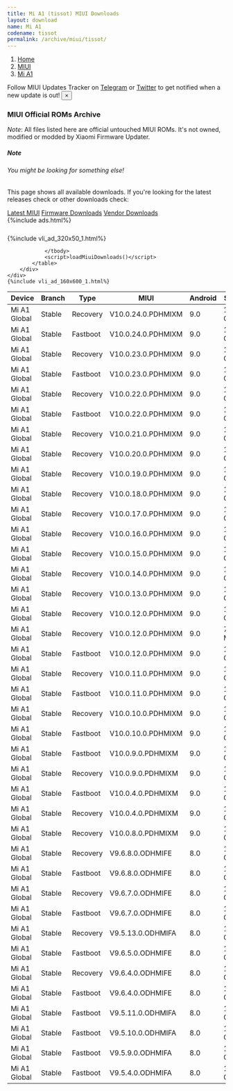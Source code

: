 ```yaml
---
title: Mi A1 (tissot) MIUI Downloads
layout: download
name: Mi A1
codename: tissot
permalink: /archive/miui/tissot/
---
```

<nav aria-label="breadcrumb">
    <ol class="breadcrumb">
        <li class="breadcrumb-item"><a href="/">Home</a></li>
        <li class="breadcrumb-item"><a href="/miui/">MIUI</a></li>
        <li class="breadcrumb-item active" aria-current="page"><a href="/miui/tissot/">Mi A1</a></li>
    </ol>
</nav>
<div class="alert alert-primary alert-dismissible fade show" role="alert">
    Follow MIUI Updates Tracker on <a href="https://t.me/MIUIUpdatesTracker" class="alert-link">Telegram</a>
     or <a href="https://twitter.com/MiFwUpdater" class="alert-link">Twitter</a> to get notified when a new update is out!
    <button type="button" class="close" data-dismiss="alert" aria-label="Close">
        <span aria-hidden="true">&times;</span>
    </button>
</div>

### MIUI Official ROMs Archive
*Note*: All files listed here are official untouched MIUI ROMs. It's not owned, modified or modded by Xiaomi Firmware Updater.
<div class="card">
  <div class="card-body">
    <h5 class="card-title">Note</h5>
    <h6 class="card-subtitle mb-2 text-muted">You might be looking for something else!</h6>
    <p class="card-text">This page shows all available downloads.
     If you're looking for the latest releases check or other downloads check:</p>
    <a href="/miui/tissot/" class="card-link">Latest MIUI</a>
    <a href="/firmware/tissot/" class="card-link">Firmware Downloads</a>
    <a href="/vendor/tissot/" class="card-link">Vendor Downloads</a>
  </div>
</div>
{%include ads.html%}
<div class="row justify-content-center">
    <div class="col-10">
        <div class="table-responsive-md" style="margin-top: 25px;">
            {%include vli_ad_320x50_1.html%}
            <table id="miui" class="display dt-responsive nowrap compact table table-striped table-hover table-sm">
                <thead class="thead-dark">
                    <tr>
                        <th data-ref="device">Device</th>
                        <th data-ref="branch">Branch</th>
                        <th data-ref="type">Type</th>
                        <th data-ref="miui">MIUI</th>
                        <th data-ref="android">Android</th>
                        <th data-ref="size">Size</th>
                        <th data-ref="size">Date</th>
                        <th data-ref="link">Link</th>
                    </tr>
                </thead>
                <tbody>
                <tr><td>Mi A1 Global</td><td>Stable</td><td>Recovery</td><td>V10.0.24.0.PDHMIXM</td><td>9.0</td><td>1.2 GB</td><td>2020-08-23</td><td><a href="/miui/tissot/stable/V10.0.24.0.PDHMIXM/">Download</a></td></tr>
<tr><td>Mi A1 Global</td><td>Stable</td><td>Fastboot</td><td>V10.0.24.0.PDHMIXM</td><td>9.0</td><td>1.7 GB</td><td>2020-08-10</td><td><a href="/miui/tissot/stable/V10.0.24.0.PDHMIXM/">Download</a></td></tr>
<tr><td>Mi A1 Global</td><td>Stable</td><td>Recovery</td><td>V10.0.23.0.PDHMIXM</td><td>9.0</td><td>1.2 GB</td><td>2020-07-15</td><td><a href="/miui/tissot/stable/V10.0.23.0.PDHMIXM/">Download</a></td></tr>
<tr><td>Mi A1 Global</td><td>Stable</td><td>Fastboot</td><td>V10.0.23.0.PDHMIXM</td><td>9.0</td><td>1.7 GB</td><td>2020-07-07</td><td><a href="/miui/tissot/stable/V10.0.23.0.PDHMIXM/">Download</a></td></tr>
<tr><td>Mi A1 Global</td><td>Stable</td><td>Recovery</td><td>V10.0.22.0.PDHMIXM</td><td>9.0</td><td>1.2 GB</td><td>2020-06-26</td><td><a href="/miui/tissot/stable/V10.0.22.0.PDHMIXM/">Download</a></td></tr>
<tr><td>Mi A1 Global</td><td>Stable</td><td>Fastboot</td><td>V10.0.22.0.PDHMIXM</td><td>9.0</td><td>1.7 GB</td><td>2020-06-15</td><td><a href="/miui/tissot/stable/V10.0.22.0.PDHMIXM/">Download</a></td></tr>
<tr><td>Mi A1 Global</td><td>Stable</td><td>Recovery</td><td>V10.0.21.0.PDHMIXM</td><td>9.0</td><td>1.2 GB</td><td>2020-05-19</td><td><a href="/miui/tissot/stable/V10.0.21.0.PDHMIXM/">Download</a></td></tr>
<tr><td>Mi A1 Global</td><td>Stable</td><td>Recovery</td><td>V10.0.20.0.PDHMIXM</td><td>9.0</td><td>1.2 GB</td><td>2020-04-20</td><td><a href="/miui/tissot/stable/V10.0.20.0.PDHMIXM/">Download</a></td></tr>
<tr><td>Mi A1 Global</td><td>Stable</td><td>Recovery</td><td>V10.0.19.0.PDHMIXM</td><td>9.0</td><td>1.2 GB</td><td>2020-03-17</td><td><a href="/miui/tissot/stable/V10.0.19.0.PDHMIXM/">Download</a></td></tr>
<tr><td>Mi A1 Global</td><td>Stable</td><td>Recovery</td><td>V10.0.18.0.PDHMIXM</td><td>9.0</td><td>1.2 GB</td><td>2020-02-27</td><td><a href="/miui/tissot/stable/V10.0.18.0.PDHMIXM/">Download</a></td></tr>
<tr><td>Mi A1 Global</td><td>Stable</td><td>Recovery</td><td>V10.0.17.0.PDHMIXM</td><td>9.0</td><td>1.2 GB</td><td>2020-01-19</td><td><a href="/miui/tissot/stable/V10.0.17.0.PDHMIXM/">Download</a></td></tr>
<tr><td>Mi A1 Global</td><td>Stable</td><td>Recovery</td><td>V10.0.16.0.PDHMIXM</td><td>9.0</td><td>1.1 GB</td><td>2019-12-13</td><td><a href="/miui/tissot/stable/V10.0.16.0.PDHMIXM/">Download</a></td></tr>
<tr><td>Mi A1 Global</td><td>Stable</td><td>Recovery</td><td>V10.0.15.0.PDHMIXM</td><td>9.0</td><td>1.2 GB</td><td>2019-11-13</td><td><a href="/miui/tissot/stable/V10.0.15.0.PDHMIXM/">Download</a></td></tr>
<tr><td>Mi A1 Global</td><td>Stable</td><td>Recovery</td><td>V10.0.14.0.PDHMIXM</td><td>9.0</td><td>1.2 GB</td><td>2019-10-18</td><td><a href="/miui/tissot/stable/V10.0.14.0.PDHMIXM/">Download</a></td></tr>
<tr><td>Mi A1 Global</td><td>Stable</td><td>Recovery</td><td>V10.0.13.0.PDHMIXM</td><td>9.0</td><td>1.2 GB</td><td>2019-10-15</td><td><a href="/miui/tissot/stable/V10.0.13.0.PDHMIXM/">Download</a></td></tr>
<tr><td>Mi A1 Global</td><td>Stable</td><td>Recovery</td><td>V10.0.12.0.PDHMIXM</td><td>9.0</td><td>1.2 GB</td><td>2019-08-16</td><td><a href="/miui/tissot/stable/V10.0.12.0.PDHMIXM/">Download</a></td></tr>
<tr><td>Mi A1 Global</td><td>Stable</td><td>Recovery</td><td>V10.0.12.0.PDHMIXM</td><td>9.0</td><td>70.4 MB</td><td>2019-08-16</td><td><a href="/miui/tissot/stable/V10.0.12.0.PDHMIXM/">Download</a></td></tr>
<tr><td>Mi A1 Global</td><td>Stable</td><td>Fastboot</td><td>V10.0.12.0.PDHMIXM</td><td>9.0</td><td>1.7 GB</td><td>2019-08-12</td><td><a href="/miui/tissot/stable/V10.0.12.0.PDHMIXM/">Download</a></td></tr>
<tr><td>Mi A1 Global</td><td>Stable</td><td>Recovery</td><td>V10.0.11.0.PDHMIXM</td><td>9.0</td><td>1.2 GB</td><td>2019-07-17</td><td><a href="/miui/tissot/stable/V10.0.11.0.PDHMIXM/">Download</a></td></tr>
<tr><td>Mi A1 Global</td><td>Stable</td><td>Fastboot</td><td>V10.0.11.0.PDHMIXM</td><td>9.0</td><td>1.7 GB</td><td>2019-07-11</td><td><a href="/miui/tissot/stable/V10.0.11.0.PDHMIXM/">Download</a></td></tr>
<tr><td>Mi A1 Global</td><td>Stable</td><td>Recovery</td><td>V10.0.10.0.PDHMIXM</td><td>9.0</td><td>1.2 GB</td><td>2019-06-18</td><td><a href="/miui/tissot/stable/V10.0.10.0.PDHMIXM/">Download</a></td></tr>
<tr><td>Mi A1 Global</td><td>Stable</td><td>Fastboot</td><td>V10.0.10.0.PDHMIXM</td><td>9.0</td><td>1.7 GB</td><td>2019-06-13</td><td><a href="/miui/tissot/stable/V10.0.10.0.PDHMIXM/">Download</a></td></tr>
<tr><td>Mi A1 Global</td><td>Stable</td><td>Fastboot</td><td>V10.0.9.0.PDHMIXM</td><td>9.0</td><td>1.7 GB</td><td>2019-05-31</td><td><a href="/miui/tissot/stable/V10.0.9.0.PDHMIXM/">Download</a></td></tr>
<tr><td>Mi A1 Global</td><td>Stable</td><td>Recovery</td><td>V10.0.9.0.PDHMIXM</td><td>9.0</td><td>1.2 GB</td><td>2019-05-20</td><td><a href="/miui/tissot/stable/V10.0.9.0.PDHMIXM/">Download</a></td></tr>
<tr><td>Mi A1 Global</td><td>Stable</td><td>Fastboot</td><td>V10.0.4.0.PDHMIXM</td><td>9.0</td><td>1.6 GB</td><td>2019-05-04</td><td><a href="/miui/tissot/stable/V10.0.4.0.PDHMIXM/">Download</a></td></tr>
<tr><td>Mi A1 Global</td><td>Stable</td><td>Recovery</td><td>V10.0.4.0.PDHMIXM</td><td>9.0</td><td>1.1 GB</td><td>2019-01-09</td><td><a href="/miui/tissot/stable/V10.0.4.0.PDHMIXM/">Download</a></td></tr>
<tr><td>Mi A1 Global</td><td>Stable</td><td>Recovery</td><td>V10.0.8.0.PDHMIXM</td><td>9.0</td><td>1.2 GB</td><td>2019-04-26</td><td><a href="/miui/tissot/stable/V10.0.8.0.PDHMIXM/">Download</a></td></tr>
<tr><td>Mi A1 Global</td><td>Stable</td><td>Recovery</td><td>V9.6.8.0.ODHMIFE</td><td>8.0</td><td>1.1 GB</td><td>2018-11-08</td><td><a href="/miui/tissot/stable/V9.6.8.0.ODHMIFE/">Download</a></td></tr>
<tr><td>Mi A1 Global</td><td>Stable</td><td>Fastboot</td><td>V9.6.8.0.ODHMIFE</td><td>8.0</td><td>1.7 GB</td><td>2018-10-31</td><td><a href="/miui/tissot/stable/V9.6.8.0.ODHMIFE/">Download</a></td></tr>
<tr><td>Mi A1 Global</td><td>Stable</td><td>Recovery</td><td>V9.6.7.0.ODHMIFE</td><td>8.0</td><td>1.1 GB</td><td>2018-10-31</td><td><a href="/miui/tissot/stable/V9.6.7.0.ODHMIFE/">Download</a></td></tr>
<tr><td>Mi A1 Global</td><td>Stable</td><td>Fastboot</td><td>V9.6.7.0.ODHMIFE</td><td>8.0</td><td>1.7 GB</td><td>2018-10-15</td><td><a href="/miui/tissot/stable/V9.6.7.0.ODHMIFE/">Download</a></td></tr>
<tr><td>Mi A1 Global</td><td>Stable</td><td>Recovery</td><td>V9.5.13.0.ODHMIFA</td><td>8.0</td><td>1.2 GB</td><td>2018-09-04</td><td><a href="/miui/tissot/stable/V9.5.13.0.ODHMIFA/">Download</a></td></tr>
<tr><td>Mi A1 Global</td><td>Stable</td><td>Fastboot</td><td>V9.6.5.0.ODHMIFE</td><td>8.0</td><td>1.5 GB</td><td>2018-08-14</td><td><a href="/miui/tissot/stable/V9.6.5.0.ODHMIFE/">Download</a></td></tr>
<tr><td>Mi A1 Global</td><td>Stable</td><td>Recovery</td><td>V9.6.4.0.ODHMIFE</td><td>8.0</td><td>1.2 GB</td><td>2018-07-31</td><td><a href="/miui/tissot/stable/V9.6.4.0.ODHMIFE/">Download</a></td></tr>
<tr><td>Mi A1 Global</td><td>Stable</td><td>Fastboot</td><td>V9.6.4.0.ODHMIFE</td><td>8.0</td><td>1.6 GB</td><td>2018-07-12</td><td><a href="/miui/tissot/stable/V9.6.4.0.ODHMIFE/">Download</a></td></tr>
<tr><td>Mi A1 Global</td><td>Stable</td><td>Fastboot</td><td>V9.5.11.0.ODHMIFA</td><td>8.0</td><td>1.5 GB</td><td>2018-05-04</td><td><a href="/miui/tissot/stable/V9.5.11.0.ODHMIFA/">Download</a></td></tr>
<tr><td>Mi A1 Global</td><td>Stable</td><td>Fastboot</td><td>V9.5.10.0.ODHMIFA</td><td>8.0</td><td>1.5 GB</td><td>2018-04-05</td><td><a href="/miui/tissot/stable/V9.5.10.0.ODHMIFA/">Download</a></td></tr>
<tr><td>Mi A1 Global</td><td>Stable</td><td>Fastboot</td><td>V9.5.9.0.ODHMIFA</td><td>8.0</td><td>1.5 GB</td><td>2018-03-16</td><td><a href="/miui/tissot/stable/V9.5.9.0.ODHMIFA/">Download</a></td></tr>
<tr><td>Mi A1 Global</td><td>Stable</td><td>Fastboot</td><td>V9.5.4.0.ODHMIFA</td><td>8.0</td><td>1.5 GB</td><td>2018-02-26</td><td><a href="/miui/tissot/stable/V9.5.4.0.ODHMIFA/">Download</a></td></tr>

                </tbody>
                <script>loadMiuiDownloads()</script>
            </table>
        </div>
    </div>
    {%include vli_ad_160x600_1.html%}
</div>
